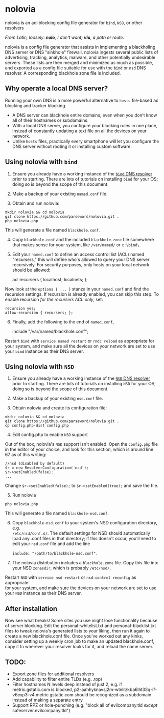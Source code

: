# nolovia
nolovia is an ad-blocking config file generator for `bind`, `NSD`, or other resolvers

_From Latin, loosely: **nolo**, I don't want; **via**, a path or route_.

nolovia is a config file generator that assists in implementing a blackholing 
DNS server or DNS "sinkhole" firewall. nolovia ingests several public lists of 
advertising, tracking, analytics, malware, and other potentially undesirable 
servers. These lists are then merged and minimized as much as possible, and 
exported as a config file suitable for use with the `bind` or `nsd` DNS resolver. 
A corresponding blackhole zone file is included.

## Why operate a local DNS server? 

Running your own DNS is a more powerful alternative to `hosts` file-based ad 
blocking and tracker blocking. 

* A DNS server can blackhole entire domains, even when you don't know all of their hostnames or subdomains.
* With a local DNS server, you configure your blocking rules in one place, instead of constantly updating a text file on all the devices on your network. 
* Unlike `hosts` files, practically every smartphone will let you configure the DNS server without rooting it or installing custom software.

## Using nolovia with `bind`

1. Ensure you already have a working instance of the [`bind` DNS resolver](https://www.isc.org/downloads/bind/) prior to 
starting. There are lots of tutorials on installing `bind` for your OS; doing 
so is beyond the scope of this document. 

2. Make a backup of your existing `named.conf` file. 

3. Obtain and run nolovia:

`mkdir nolovia && cd nolovia`    
`git clone https://github.com/parseword/nolovia.git .`    
`php nolovia.php`

This will generate a file named `blackhole.conf`. 

4. Copy `blackhole.conf` and the included `blackhole.zone` file somewhere that 
makes sense for your system, like `/var/named/` or `c:\bind\`. 

5. Edit your `named.conf` to define an access control list (ACL) named "recursers," 
this will define who's allowed to query your DNS server recursively. For 
security purposes, only hosts on your local network should be allowed:

    acl recursers {
        localhost;
        localnets;
    };

Now look at the `options { ... }` stanza in your `named.conf` and find the 
recursion settings. If recursion is already enabled, you can skip this step. To 
enable recursion *for the recursers ACL only*, set:

    recursion yes;
    allow-recursion { recursers; };

6. Finally, add the following to the end of `named.conf`,

    include "/var/named/blackhole.conf";

Restart `bind` with `service named restart` or `rndc reload` as appropriate for 
your system, and make sure all the devices on your network are set to use your 
`bind` instance as their DNS server.

## Using nolovia with `NSD`

1. Ensure you already have a working instance of the [`NSD` DNS resolver](https://www.nlnetlabs.nl/projects/nsd/) prior to 
starting. There are lots of tutorials on installing `NSD` for your OS; doing 
so is beyond the scope of this document. 

2. Make a backup of your existing `nsd.conf` file. 

3. Obtain nolovia and create its configuration file:

`mkdir nolovia && cd nolovia`    
`git clone https://github.com/parseword/nolovia.git .`    
`cp config.php-dist config.php`

4. Edit config.php to enable `NSD` support

Out of the box, nolovia's `NSD` support isn't enabled. Open the `config.php` 
file in the editor of your choice, and look for this section, which is around 
line 67 as of this writing:

    //nsd (disabled by default)
    $r = new ResolverConfiguration('nsd');
    $r->setEnabled(false);
    ...
    
Change `$r->setEnabled(false);` to `$r->setEnabled(true);` and save the file.

5. Run nolovia

`php nolovia.php`

This will generate a file named `blackhole-nsd.conf`.

6. Copy `blackhole-nsd.conf` to your system's NSD configuration directory, e.g.  
`/etc/nsd/conf.d/`. The default settings for NSD should automatically load any 
.conf files in that directory; if this doesn't occur, you'll need to edit your 
`nsd.conf` file and add the line 

    `include: "/path/to/blackhole-nsd.conf"`.

7. The nolovia distribution includes a `blackhole.zone` file. Copy this file 
into your NSD `zonesdir`, which is probably `/etc/nsd/`.

Restart `NSD` with `service nsd restart` or `nsd-control reconfig` as appropriate  
for your system, and make sure  the devices on your network are set to use your 
`NSD` instance as their DNS server.

## After installation

Now see what breaks! Some sites you use might lose functionality because of 
server blocking. Edit the personal-whitelist.txt and personal-blacklist.txt 
files to tweak nolovia's generated lists to your liking, then run it again to 
create a new blackhole.conf file. Once you've worked out any kinks, consider 
setting up a weekly cron job to make an updated blackhole.conf, copy it to 
wherever your resolver looks for it, and reload the name server.

## TODO:

* Export zone files for additional resolvers
* Add capability to filter entire TLDs (e.g. .top)
* Filter hostnames N levels deep instead of just 2, e.g. if metric.gstatic.com is blocked, p2-aahhyknavsj2m-wtnlrzkba6lht33q-if-v6exp3-v4.metric.gstatic.com should be recognized as a subdomain instead of making a separate entry
* Support RPZ or hole-punching (e.g. "block all of evilcompany.tld *except* safeserver.evilcompany.tld")

